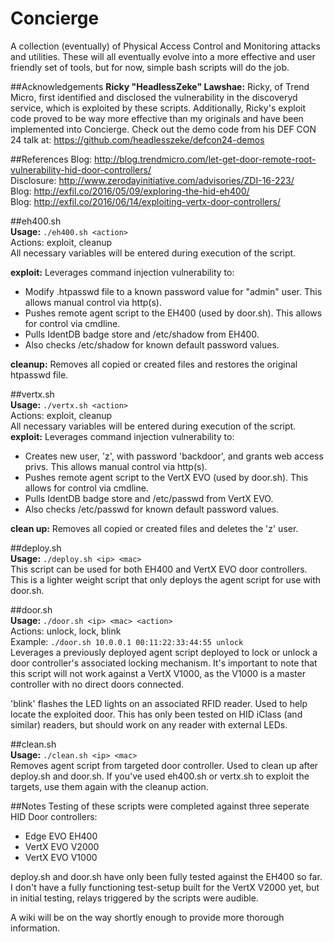 # Concierge  
A collection (eventually) of Physical Access Control and Monitoring attacks and utilities. These will all eventually evolve into a more effective and user friendly set of tools, but for now, simple bash scripts will do the job.  

##Acknowledgements
**Ricky "HeadlessZeke" Lawshae:** Ricky, of Trend Micro, first identified and disclosed the vulnerability in the discoveryd service, which is exploited by these scripts. Additionally, Ricky's exploit code proved to be way more effective than my originals and have been implemented into Concierge. Check out the demo code from his DEF CON 24 talk at: <https://github.com/headlesszeke/defcon24-demos>

##References
Blog: <http://blog.trendmicro.com/let-get-door-remote-root-vulnerability-hid-door-controllers/>  
Disclosure: <http://www.zerodayinitiative.com/advisories/ZDI-16-223/>  
Blog: <http://exfil.co/2016/05/09/exploring-the-hid-eh400/>  
Blog: <http://exfil.co/2016/06/14/exploiting-vertx-door-controllers/>

##eh400.sh  
**Usage:** `./eh400.sh <action>`  
Actions: exploit, cleanup  
All necessary variables will be entered during execution of the script.  

**exploit:** Leverages command injection vulnerability to:  
* Modify .htpasswd file to a known password value for "admin" user. This allows manual control via http(s).  
* Pushes remote agent script to the EH400 (used by door.sh). This allows for control via cmdline.  
* Pulls IdentDB badge store and /etc/shadow from EH400.  
* Also checks /etc/shadow for known default password values.  
    
**cleanup:** Removes all copied or created files and restores the original htpasswd file.  
  
##vertx.sh  
**Usage:** `./vertx.sh <action>`  
Actions: exploit, cleanup  
All necessary variables will be entered during execution of the script.  
**exploit:** Leverages command injection vulnerability to:  
* Creates new user, 'z', with password 'backdoor', and grants web access privs. This allows manual control via http(s).  
* Pushes remote agent script to the VertX EVO (used by door.sh). This allows for control via cmdline.  
* Pulls IdentDB badge store and /etc/passwd from VertX EVO.  
* Also checks /etc/passwd for known default password values.  

**clean up:** Removes all copied or created files and deletes the 'z' user.  
  
##deploy.sh  
**Usage:** `./deploy.sh <ip> <mac>`  
This script can be used for both EH400 and VertX EVO door controllers. This is a lighter weight script that only deploys the agent script for use with door.sh.  
  
##door.sh  
**Usage:** `./door.sh <ip> <mac> <action>`  
Actions: unlock, lock, blink  
Example: `./door.sh 10.0.0.1 00:11:22:33:44:55 unlock`  
Leverages a previously deployed agent script deployed to lock or unlock a door controller's associated locking mechanism. It's important to note that this script will not work against a VertX V1000, as the V1000 is a master controller with no direct doors connected.  

'blink' flashes the LED lights on an associated RFID reader. Used to help locate the exploited door. This has only been tested on HID iClass (and similar) readers, but should work on any reader with external LEDs.  
  
##clean.sh  
**Usage:** `./clean.sh <ip> <mac>`  
Removes agent script from targeted door controller. Used to clean up after deploy.sh and door.sh. If you've used eh400.sh or vertx.sh to exploit the targets, use them again with the cleanup action.  

##Notes
Testing of these scripts were completed against three seperate HID Door controllers:  
* Edge EVO EH400  
* VertX EVO V2000  
* VertX EVO V1000  

deploy.sh and door.sh have only been fully tested against the EH400 so far. I don't have a fully functioning test-setup built for the VertX V2000 yet, but in initial testing, relays triggered by the scripts were audible.  
  
A wiki will be on the way shortly enough to provide more thorough information.
